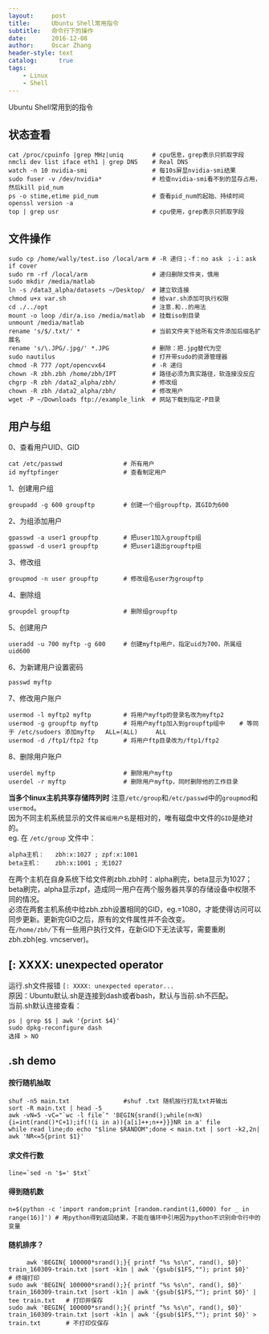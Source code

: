 ```yaml
---
layout:     post
title:      Ubuntu Shell常用指令
subtitle:   命令行下的操作
date:       2016-12-08
author:     Oscar Zhang
header-style: text
catalog:      true
tags:
    - Linux
    - Shell
---
```

Ubuntu Shell常用到的指令
## 状态查看

    cat /proc/cpuinfo |grep MHz|uniq        # cpu信息，grep表示只抓取字段
    nmcli dev list iface eth1 | grep DNS    # Real DNS
    watch -n 10 nvidia-smi                  # 每10s屏显nvidia-smi结果
    sudo fuser -v /dev/nvidia*              # 检查nvidia-smi看不到的显存占用，然后kill pid_num
    ps -o stime,etime pid_num               # 查看pid_num的起始、持续时间
    openssl version -a
    top | grep usr                          # cpu使用，grep表示只抓取字段

## 文件操作
    
    sudo cp /home/wally/test.iso /local/arm # -R 递归；-f：no ask ；-i：ask if cover
    sudo rm -rf /local/arm                  # 递归删除文件夹，慎用
    sudo mkdir /media/matlab
    ln -s /data3_alpha/datasets ~/Desktop/  # 建立软连接
    chmod u+x var.sh                        # 给var.sh添加可执行权限        
    cd ./../opt                             # 注意.和..的用法 
    mount -o loop /dir/a.iso /media/matlab  # 挂载iso到目录
    unmount /media/matlab
    rename 's/$/.txt/' *                    # 当前文件夹下给所有文件添加后缀名扩展名
    rename 's/\.JPG/.jpg/' *.JPG            # 删除：把.jpg替代为空
    sudo nautilus                           # 打开带sudo的资源管理器
    chmod -R 777 /opt/opencvx64             # -R 递归
    chown -R zbh.zbh /home/zbh/IPT          # 路径必须为真实路径，软连接没反应
    chgrp -R zbh /data2_alpha/zbh/          # 修改组
    chown -R zbh /data2_alpha/zbh/          # 修改用户
    wget -P ~/Downloads ftp://example_link  # 网站下载到指定-P目录

## 用户与组
    
0、查看用户UID、GID                    
        
    cat /etc/passwd                 # 所有用户
    id myftpfinger                  # 查看制定用户
    
1、创建用户组 
    
    groupadd -g 600 groupftp        # 创建一个组groupftp，其GID为600
    
2、为组添加用户

    gpasswd -a user1 groupftp       # 把user1加入groupftp组
    gpasswd -d user1 groupftp       # 把user1退出groupftp组
    
3、修改组
    
    groupmod -n user groupftp       # 修改组名user为groupftp

4、删除组

    groupdel groupftp               # 删除组groupftp

5、创建用户

    useradd -u 700 myftp -g 600     # 创建myftp用户，指定uid为700，所属组uid600

6、为新建用户设置密码

    passwd myftp

7、修改用户账户

    usermod -l myftp2 myftp         # 将用户myftp的登录名改为myftp2
    usermod -g groupftp myftp       # 将用户myftp加入到groupftp组中    # 等同于 /etc/sudoers 添加myftp   ALL=(ALL)     ALL
    usermod -d /ftp1/ftp2 ftp       # 将用户ftp目录改为/ftp1/ftp2
    
8、删除用户账户

    userdel myftp                   # 删除用户myftp
    userdel -r myftp                # 删除用户myftp，同时删除他的工作目录    

**当多个linux主机共享存储阵列时**
注意`/etc/group`和`/etc/passwd`中的`groupmod`和`usermod`。    
因为不同主机系统显示的文件`属组用户名`是相对的，唯有磁盘中文件的`GID`是绝对的。    
eg. 在 `/etc/group` 文件中：

    alpha主机：   zbh:x:1027 ; zpf:x:1001
    beta主机：    zbh:x:1001 ; 无1027
    
在两个主机在自身系统下给文件刷zbh.zbh时：alpha刷完，beta显示为1027；beta刷完，alpha显示zpf，造成同一用户在两个服务器共享的存储设备中权限不同的情况。  
必须在两套主机系统中给zbh.zbh设置相同的GID，eg.=1080，才能使得访问可以同步更新。更新完GID之后，原有的文件属性并不会改变。  
在`/home/zbh/`下有一些用户执行文件，在新GID下无法读写，需要重刷zbh.zbh(eg. vncserver)。

## [: XXXX: unexpected operator
运行.sh文件报错 `[: XXXX: unexpected operator...`     
原因：Ubuntu默认.sh是连接到dash或者bash，默认与当前.sh不匹配。     
当前.sh默认连接查看：

    ps | grep $$ | awk '{print $4}'
    sudo dpkg-reconfigure dash
    选择 > NO


## .sh demo
#### 按行随机抽取

    shuf -n5 main.txt               #shuf .txt 随机按行打乱txt并输出
    sort -R main.txt | head -5
    awk -vN=5 -vC="`wc -l file`" 'BEGIN{srand();while(n<N){i=int(rand()*C+1);if(!(i in a)){a[i]++;n++}}}NR in a' file
    while read line;do echo "$line $RANDOM";done < main.txt | sort -k2,2n| awk 'NR<=5{print $1}'

#### 求文件行数
    
    line=`sed -n '$=' $txt`
    
#### 得到随机数

    n=$(python -c 'import random;print [random.randint(1,6000) for _ in range(16)]') # 用python得到返回结果，不能在循环中引用因为python不识别命令行中的变量
    
#### 随机排序？

         awk 'BEGIN{ 100000*srand();}{ printf "%s %s\n", rand(), $0}' train_160309-train.txt |sort -k1n | awk '{gsub($1FS,""); print $0}'                   # 终端打印
    sudo awk 'BEGIN{ 100000*srand();}{ printf "%s %s\n", rand(), $0}' train_160309-train.txt |sort -k1n | awk '{gsub($1FS,""); print $0}' | tee train.txt   # 打印并保存
    sudo awk 'BEGIN{ 100000*srand();}{ printf "%s %s\n", rand(), $0}' train_160309-train.txt |sort -k1n | awk '{gsub($1FS,""); print $0}' > train.txt       # 不打印仅保存




